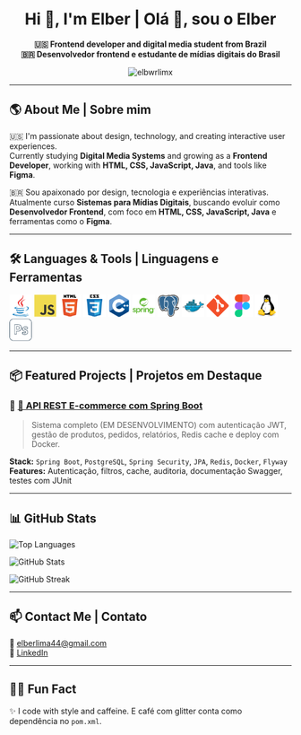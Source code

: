 <h1 align="center">Hi 👋, I'm Elber | Olá 👋, sou o Elber</h1>

<p align="center">
  <strong>🇺🇸 Frontend developer and digital media student from Brazil</strong><br>
  <strong>🇧🇷 Desenvolvedor frontend e estudante de mídias digitais do Brasil</strong>
</p>

<p align="center">
  <img src="https://komarev.com/ghpvc/?username=elbwrlimx&label=Profile%20views&color=0e75b6&style=flat" alt="elbwrlimx" />
</p>

---

## 🌎 About Me | Sobre mim

🇺🇸 I'm passionate about design, technology, and creating interactive user experiences.  
Currently studying **Digital Media Systems** and growing as a **Frontend Developer**, working with **HTML, CSS, JavaScript, Java**, and tools like **Figma**.

🇧🇷 Sou apaixonado por design, tecnologia e experiências interativas.  
Atualmente curso **Sistemas para Mídias Digitais**, buscando evoluir como **Desenvolvedor Frontend**, com foco em **HTML, CSS, JavaScript, Java** e ferramentas como o **Figma**.

---

## 🛠️ Languages & Tools | Linguagens e Ferramentas

<p align="left">
  <!-- Linguagens -->
  <img src="https://raw.githubusercontent.com/devicons/devicon/master/icons/java/java-original.svg" alt="java" width="40" height="40"/>
  <img src="https://raw.githubusercontent.com/devicons/devicon/master/icons/javascript/javascript-original.svg" alt="javascript" width="40" height="40"/>
  <img src="https://raw.githubusercontent.com/devicons/devicon/master/icons/html5/html5-original-wordmark.svg" alt="html" width="40" height="40"/>
  <img src="https://raw.githubusercontent.com/devicons/devicon/master/icons/css3/css3-original-wordmark.svg" alt="css" width="40" height="40"/>
  <img src="https://raw.githubusercontent.com/devicons/devicon/master/icons/cplusplus/cplusplus-original.svg" alt="cplusplus" width="40" height="40"/>

  <!-- Frameworks / Ferramentas -->
  <img src="https://raw.githubusercontent.com/devicons/devicon/master/icons/spring/spring-original-wordmark.svg" alt="spring" width="40" height="40"/>
  <img src="https://raw.githubusercontent.com/devicons/devicon/master/icons/postgresql/postgresql-original.svg" alt="postgresql" width="40" height="40"/>
  <img src="https://raw.githubusercontent.com/devicons/devicon/master/icons/docker/docker-original.svg" alt="docker" width="40" height="40"/>
  <img src="https://raw.githubusercontent.com/devicons/devicon/master/icons/git/git-original.svg" alt="git" width="40" height="40"/>
  <img src="https://raw.githubusercontent.com/devicons/devicon/master/icons/figma/figma-original.svg" alt="figma" width="40" height="40"/>
  <img src="https://raw.githubusercontent.com/devicons/devicon/master/icons/linux/linux-original.svg" alt="linux" width="40" height="40"/>
  <img src="https://raw.githubusercontent.com/devicons/devicon/master/icons/photoshop/photoshop-line.svg" alt="photoshop" width="40" height="40"/>
</p>

---

## 📦 Featured Projects | Projetos em Destaque

### 🔹 [🛒 API REST E-commerce com Spring Boot](https://github.com/seu-repositorio-aqui)

> Sistema completo (EM DESENVOLVIMENTO) com autenticação JWT, gestão de produtos, pedidos, relatórios, Redis cache e deploy com Docker.

**Stack:** `Spring Boot`, `PostgreSQL`, `Spring Security`, `JPA`, `Redis`, `Docker`, `Flyway`  
**Features:** Autenticação, filtros, cache, auditoria, documentação Swagger, testes com JUnit

---

## 📊 GitHub Stats

<p align="left">
  <img src="https://github-readme-stats.vercel.app/api/top-langs?username=elbwrlimx&show_icons=true&locale=en&layout=compact" alt="Top Languages" />
</p>

<p align="left">
  <img src="https://github-readme-stats.vercel.app/api?username=elbwrlimx&show_icons=true&locale=en" alt="GitHub Stats" />
</p>

<p align="left">
  <img src="https://github-readme-streak-stats.herokuapp.com/?user=elbwrlimx&" alt="GitHub Streak" />
</p>

---

## 📫 Contact Me | Contato

📧 elberlima44@gmail.com  
🔗 [LinkedIn](https://linkedin.com/in/elber-lima-94b070120)

---

## 🏳️‍🌈 Fun Fact  
✨ I code with style and caffeine. E café com glitter conta como dependência no `pom.xml`.

